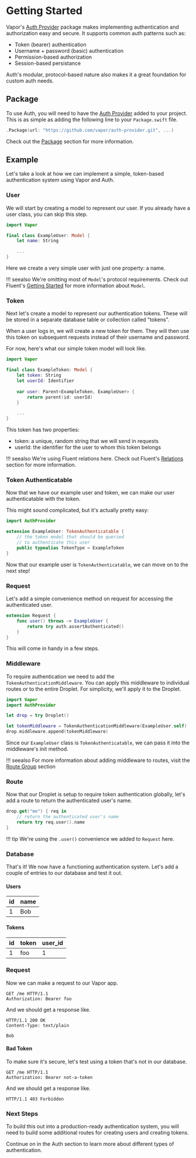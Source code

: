 # Getting Started

Vapor's [Auth Provider](https://github.com/vapor/auth-provider) package makes implementing authentication and 
authorization easy and secure. It supports common auth patterns such as:

- Token (bearer) authentication
- Username + password (basic) authentication
- Permission-based authorization
- Session-based persistance 

Auth's modular, protocol-based nature also makes it a great foundation for custom auth needs.

## Package

To use Auth, you will need to have the [Auth Provider](https://github.com/vapor/auth-provider) added to your project.
This is as simple as adding the following line to your `Package.swift` file.

```swift
.Package(url: "https://github.com/vapor/auth-provider.git", ...)
```

Check out the [Package](package.md) section for more information.

## Example

Let's take a look at how we can implement a simple, token-based authentication system using Vapor and Auth.


### User

We will start by creating a model to represent our user. If you already have a user class, you can skip this step.

```swift
import Vapor

final class ExampleUser: Model {
    let name: String

    ...
}
```

Here we create a very simple user with just one property: a name.

!!! seealso
	We're omitting most of `Model`'s protocol requirements. Check out Fluent's 
	[Getting Started](../fluent/getting-started.md) for more information about `Model`.


### Token

Next let's create a model to represent our authentication tokens. These will be stored in a separate database
table or collection called "tokens".

When a user logs in, we will create a new token for them. They will then use this token on subsequent requests
instead of their username and password. 

For now, here's what our simple token model will look like.

```swift
import Vapor

final class ExampleToken: Model {
    let token: String
    let userId: Identifier
    
    var user: Parent<ExampleToken, ExampleUser> {
        return parent(id: userId)
    }

    ...
}
```

This token has two properties:

- token: a unique, random string that we will send in requests
- userId: the identifier for the user to whom this token belongs

!!! seealso
	We're using Fluent relations here. Check out Fluent's  [Relations](../fluent/relations.md)
	section for more information.

### Token Authenticatable

Now that we have our example user and token, we can make our user authenticatable with the token.

This might sound complicated, but it's actually pretty easy:

```swift
import AuthProvider

extension ExampleUser: TokenAuthenticatable {
    // the token model that should be queried
    // to authenticate this user
    public typealias TokenType = ExampleToken
}

```

Now that our example user is `TokenAuthenticatable`, we can move on to the next step!

### Request 

Let's add a simple convenience method on request for accessing the authenticated user.

```swift
extension Request {
    func user() throws -> ExampleUser {
        return try auth.assertAuthenticated()
    }
}
```

This will come in handy in a few steps.

### Middleware

To require authentication we need to add the `TokenAuthenticationMiddleware`. You can apply this middleware
to individual routes or to the entire Droplet. For simplicity, we'll apply it to the Droplet.

```swift
import Vapor
import AuthProvider

let drop = try Droplet()

let tokenMiddleware = TokenAuthenticationMiddleware(ExampleUser.self)
drop.middleware.append(tokenMiddleware)
```

Since our `ExampleUser` class is `TokenAuthenticatable`, we can pass it into the middleware's init method.

!!! seealso
	For more information about adding middleware to routes, 
	visit the [Route Group](../routing/group.md) section 

### Route

Now that our Droplet is setup to require token authentication globally, let's add a route to
return the authenticated user's name.

```swift
drop.get("me") { req in
    // return the authenticated user's name
    return try req.user().name
}
```

!!! tip
	We're using the `.user()` convenience we added to `Request` here.


### Database

That's it! We now have a functioning authentication system. Let's add a couple of entries
to our database and test it out.

#### Users

| id | name |
|----|------|
| 1  | Bob  |

#### Tokens

| id | token | user_id |
|----|-------|---------|
| 1  | foo   | 1       |

### Request

Now we can make a request to our Vapor app.

```http
GET /me HTTP/1.1
Authorization: Bearer foo
```

And we should get a response like.

```http
HTTP/1.1 200 OK
Content-Type: text/plain

Bob
```

#### Bad Token

To make sure it's secure, let's test using a token that's not in our database.

```http
GET /me HTTP/1.1
Authorization: Bearer not-a-token
```

And we should get a response like.

```http
HTTP/1.1 403 Forbidden
```

### Next Steps

To build this out into a production-ready authentication system, you will need to build some
additional routes for creating users and creating tokens. 

Continue on in the Auth section to learn more about different types of authentication.

